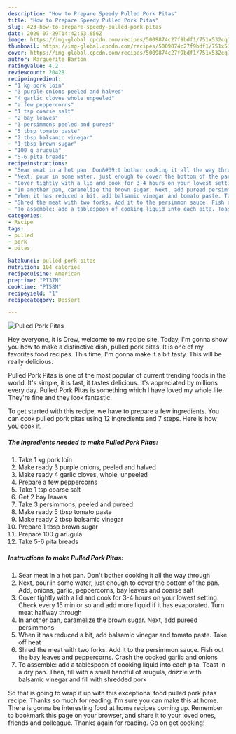 ```yaml
---
description: "How to Prepare Speedy Pulled Pork Pitas"
title: "How to Prepare Speedy Pulled Pork Pitas"
slug: 423-how-to-prepare-speedy-pulled-pork-pitas
date: 2020-07-29T14:42:53.656Z
image: https://img-global.cpcdn.com/recipes/5009874c27f9bdf1/751x532cq70/pulled-pork-pitas-recipe-main-photo.jpg
thumbnail: https://img-global.cpcdn.com/recipes/5009874c27f9bdf1/751x532cq70/pulled-pork-pitas-recipe-main-photo.jpg
cover: https://img-global.cpcdn.com/recipes/5009874c27f9bdf1/751x532cq70/pulled-pork-pitas-recipe-main-photo.jpg
author: Marguerite Barton
ratingvalue: 4.2
reviewcount: 20428
recipeingredient:
- "1 kg pork loin"
- "3 purple onions peeled and halved"
- "4 garlic cloves whole unpeeled"
- "a few peppercorns"
- "1 tsp coarse salt"
- "2 bay leaves"
- "3 persimmons peeled and pureed"
- "5 tbsp tomato paste"
- "2 tbsp balsamic vinegar"
- "1 tbsp brown sugar"
- "100 g arugula"
- "5-6 pita breads"
recipeinstructions:
- "Sear meat in a hot pan. Don&#39;t bother cooking it all the way through"
- "Next, pour in some water, just enough to cover the bottom of the pan. Add, onions, garlic, peppercorns, bay leaves and coarse salt"
- "Cover tightly with a lid and cook for 3-4 hours on your lowest setting. Check every 15 min or so and add more liquid if it has evaporated. Turn meat halfway through"
- "In another pan, caramelize the brown sugar. Next, add pureed persimmons"
- "When it has reduced a bit, add balsamic vinegar and tomato paste. Take off heat"
- "Shred the meat with two forks. Add it to the persimmon sauce. Fish out the bay leaves and peppercorns. Crash the cooked garlic and onions"
- "To assemble: add a tablespoon of cooking liquid into each pita. Toast in a dry pan. Then, fill with a small handful of arugula, drizzle with balsamic vinegar and fill with shredded pork"
categories:
- Recipe
tags:
- pulled
- pork
- pitas

katakunci: pulled pork pitas 
nutrition: 104 calories
recipecuisine: American
preptime: "PT37M"
cooktime: "PT58M"
recipeyield: "1"
recipecategory: Dessert

---
```



![Pulled Pork Pitas](https://img-global.cpcdn.com/recipes/5009874c27f9bdf1/751x532cq70/pulled-pork-pitas-recipe-main-photo.jpg)

Hey everyone, it is Drew, welcome to my recipe site. Today, I'm gonna show you how to make a distinctive dish, pulled pork pitas. It is one of my favorites food recipes. This time, I'm gonna make it a bit tasty. This will be really delicious.

Pulled Pork Pitas is one of the most popular of current trending foods in the world. It's simple, it is fast, it tastes delicious. It's appreciated by millions every day. Pulled Pork Pitas is something which I have loved my whole life. They're fine and they look fantastic.




To get started with this recipe, we have to prepare a few ingredients. You can cook pulled pork pitas using 12 ingredients and 7 steps. Here is how you cook it.

<!--inarticleads1-->

##### The ingredients needed to make Pulled Pork Pitas:

1. Take 1 kg pork loin
1. Make ready 3 purple onions, peeled and halved
1. Make ready 4 garlic cloves, whole, unpeeled
1. Prepare a few peppercorns
1. Take 1 tsp coarse salt
1. Get 2 bay leaves
1. Take 3 persimmons, peeled and pureed
1. Make ready 5 tbsp tomato paste
1. Make ready 2 tbsp balsamic vinegar
1. Prepare 1 tbsp brown sugar
1. Prepare 100 g arugula
1. Take 5-6 pita breads




<!--inarticleads2-->

##### Instructions to make Pulled Pork Pitas:

1. Sear meat in a hot pan. Don&#39;t bother cooking it all the way through
1. Next, pour in some water, just enough to cover the bottom of the pan. Add, onions, garlic, peppercorns, bay leaves and coarse salt
1. Cover tightly with a lid and cook for 3-4 hours on your lowest setting. Check every 15 min or so and add more liquid if it has evaporated. Turn meat halfway through
1. In another pan, caramelize the brown sugar. Next, add pureed persimmons
1. When it has reduced a bit, add balsamic vinegar and tomato paste. Take off heat
1. Shred the meat with two forks. Add it to the persimmon sauce. Fish out the bay leaves and peppercorns. Crash the cooked garlic and onions
1. To assemble: add a tablespoon of cooking liquid into each pita. Toast in a dry pan. Then, fill with a small handful of arugula, drizzle with balsamic vinegar and fill with shredded pork




So that is going to wrap it up with this exceptional food pulled pork pitas recipe. Thanks so much for reading. I'm sure you can make this at home. There is gonna be interesting food at home recipes coming up. Remember to bookmark this page on your browser, and share it to your loved ones, friends and colleague. Thanks again for reading. Go on get cooking!
